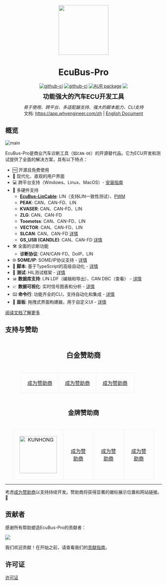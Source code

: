 <div align="center">
  <a href="https://app.whyengineer.com/zh">
    <img width="160" height="160" src="https://ecubus.oss-cn-chengdu.aliyuncs.com/img/logo256.png">
  </a>

  <h1>EcuBus-Pro</h1>

   <div style="margin:5px; display: flex; justify-content: center; align-items: center;gap:4px">
    <a href="https://github.com/ecubus/EcuBus-Pro/releases">
      <img src="https://github.com/ecubus/EcuBus-Pro/actions/workflows/build.yml/badge.svg" alt="github-ci" />
    </a>
    <a href="https://github.com/ecubus/EcuBus-Pro/releases">
      <img src="https://github.com/ecubus/EcuBus-Pro/actions/workflows/build-linux.yml/badge.svg" alt="github-ci" />
    </a>
    <a href="https://repology.org/project/ecubus-pro/versions">
       <img src="https://repology.org/badge/version-for-repo/aur/ecubus-pro.svg" alt="AUR package">
    </a>
    <a href="https://github.com/ecubus/EcuBus-Pro">
       <img src="https://img.shields.io/github/stars/ecubus/EcuBus-Pro"/>
    </a>
  </div>
  <b style="font-size:20px;margin:10px;display:block">功能强大的汽车ECU开发工具</b>
  <i>易于使用、跨平台、多适配器支持、强大的脚本能力、CLI支持</i><br/>
  文档: <a href="https://app.whyengineer.com/zh">https://app.whyengineer.com/zh</a> | <a href="https://app.whyengineer.com">English Document</a>
</div>

## 概览

![main](https://ecubus.oss-cn-chengdu.aliyuncs.com/img/main.png)

EcuBus-Pro是商业汽车诊断工具（如`CAN-OE`）的开源替代品。它为ECU开发和测试提供了全面的解决方案，具有以下特点：

- 🆓 开源且免费使用
- 🚀 现代化、直观的用户界面
- 💻 跨平台支持（Windows、Linux、MacOS）- [安装指南](./docs/about/install.md)
- 🔌 多硬件支持
  - **[EcuBus-LinCable](https://app.whyengineer.com/docs/um/hardware/lincable.html)**: LIN（支持LIN一致性测试）、[PWM](https://app.whyengineer.com/docs/um/pwm/pwm.html)
  - **PEAK**: CAN、CAN-FD、LIN
  - **KVASER**: CAN、CAN-FD、LIN
  - **ZLG**: CAN、CAN-FD
  - **Toomotss**: CAN、CAN-FD、LIN
  - **VECTOR**: CAN、CAN-FD、LIN
  - **SLCAN**: CAN、CAN-FD [详情](https://app.whyengineer.com/docs/um/can/can.html#slcan-special)
  - **GS_USB (CANDLE)**: CAN、CAN-FD [详情](https://app.whyengineer.com/docs/um/can/can.html#gs-usb)
- 🛠️ 全面的诊断功能
  - **诊断协议**: CAN/CAN-FD、DoIP、LIN
- 🌐 **SOME/IP**: SOME/IP协议支持 - [详情](./docs/um/someip/index.md)
- 📝 **脚本**: 基于TypeScript的高级自动化 - [详情](./docs/um/script.md)
- 🧪 **测试**: HIL测试框架 - [详情](./docs/um/test/test.md)
- 📊 **数据库支持**: LIN LDF（编辑和导出）、CAN DBC（查看） - [详情](./docs/um/database.md)
- 📈 **数据可视化**: 实时信号图表和分析 - [详情](./docs/um/graph/graph.md)
- ⌨️ **命令行**: 功能齐全的CLI，支持自动化和集成 - [详情](./docs/um/cli.md)
- 🎨 **面板**: 拖拽式界面构建器，用于自定义UI - [详情](./docs/um/panel/index.md)

[阅读文档了解更多](https://app.whyengineer.com/zh/)


## 支持与赞助

<div align="center">
  <h3 style="padding:20px;font-size:22px">白金赞助商</h3>
  <table style="width: 80%; margin: 0 auto; border-collapse: collapse;">
    <tbody>
    <tr>
      <td style="width: 33.33%; text-align: center; padding: 20px; border: 1px solid #eee;">
        <a href="./docs/about/sponsor">成为赞助商</a>
      </td>
      <td style="width: 33.33%; text-align: center; padding: 20px; border: 1px solid #eee;">
          <a href="./docs/about/sponsor">成为赞助商</a>
      </td>
      <td style="width: 33.33%; text-align: center; padding: 20px; border: 1px solid #eee;">
        <a href="./docs/about/sponsor">成为赞助商</a>
      </td>
    </tr>
    </tbody>
  </table>
  <h3 style="padding:20px;font-size:20px">金牌赞助商</h3>

  <table style="width: 90%; margin: 0 auto; border-collapse: collapse;">
    <tbody>
    <tr>
      <td style="width: 25%; text-align: center; padding: 20px; border: 1px solid #eee;">
        <a href="http://www.cdkhdz.com" target="_blank">
          <img src="./public/logo/KUNHONG-LOGO - re-E1.png" alt="KUNHONG" width="120"/>
        </a>
      </td>
      <td style="width: 25%; text-align: center; padding: 20px; border: 1px solid #eee;">
        <a href="./docs/about/sponsor">成为赞助商</a>
      </td>
      <td style="width: 25%; text-align: center; padding: 20px; border: 1px solid #eee;">
        <a href="./docs/about/sponsor">成为赞助商</a>
      </td>
      <td style="width: 25%; text-align: center; padding: 20px; border: 1px solid #eee;">
        <a href="./docs/about/sponsor">成为赞助商</a>
      </td>
    </tr>
    </tbody>
  </table>
</div>

---

考虑[成为赞助商](./docs/about/sponsor)以支持持续开发。赞助商将获得显著的徽标展示位置和网站链接。🙏

## 贡献者

感谢所有帮助塑造EcuBus-Pro的贡献者：

<a href="https://github.com/ecubus/EcuBus-Pro/graphs/contributors" target="_blank"><img src="https://contrib.rocks/image?repo=ecubus/EcuBus-Pro"></a>

我们欢迎贡献！在开始之前，请查看我们的[贡献指南](./.github/contributing.md)。


## 许可证

[许可证](./license.txt) 

